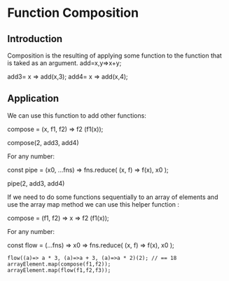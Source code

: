 Function Composition
====================

## Introduction

Composition is the resulting of applying some function to the function that is taked as an argument.
add=x,y=>x+y;

add3= x => add(x,3);
add4= x => add(x,4);

## Application

We can use this function to add other functions:

compose = (x, f1, f2) => f2 (f1(x));

compose(2, add3, add4)

For any number:

const pipe = (x0, ...fns) => fns.reduce(
    (x, f) => f(x),
    x0
);

pipe(2, add3, add4)

If we need to do some functions sequentially to an array of elements and use the array map method we can use this helper function :

compose = (f1, f2) => x => f2 (f1(x));

For any number:

const flow = (...fns) => x0 => fns.reduce(
    (x, f) => f(x),
    x0
);

```
flow((a)=> a * 3, (a)=>a + 3, (a)=>a * 2)(2); // == 18
arrayElement.map(compose(f1,f2));
arrayElement.map(flow(f1,f2,f3));
```


